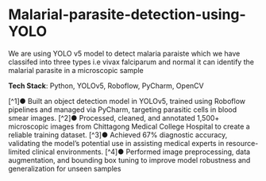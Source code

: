 # Malarial-parasite-detection-using-YOLO
We are using YOLO v5 model to detect malaria paraiste which we have classifed into three types i.e vivax falciparum and normal 
it can identify the malarial parasite in a microscopic sample

**Tech Stack**: 
Python, YOLOv5, Roboflow, PyCharm, OpenCV


[^1]●	Built an object detection model in YOLOv5, trained using Roboflow pipelines and managed via PyCharm, targeting parasitic cells in blood smear images.
[^2]●	Processed, cleaned, and annotated 1,500+ microscopic images from Chittagong Medical College Hospital to create a reliable training dataset.
[^3]●	Achieved 67% diagnostic accuracy, validating the model’s potential use in assisting medical experts in
resource-limited clinical environments.
[^4]●	Performed image preprocessing, data augmentation, and bounding box tuning to improve model robustness and generalization for unseen samples
